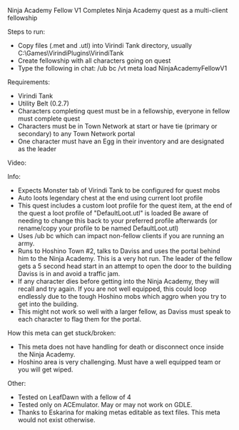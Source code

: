 Ninja Academy Fellow V1
Completes Ninja Academy quest as a multi-client fellowship

Steps to run:
- Copy files (.met and .utl) into Virindi Tank directory, usually C:\Games\VirindiPlugins\VirindiTank
- Create fellowship with all characters going on quest
- Type the following in chat: /ub bc /vt meta load NinjaAcademyFellowV1

Requirements:
- Virindi Tank
- Utility Belt (0.2.7)
- Characters completing quest must be in a fellowship, everyone in fellow must complete quest
- Characters must be in Town Network at start or have tie (primary or secondary) to any Town Network portal
- One character must have an Egg in their inventory and are designated as the leader

Video: 

Info:
- Expects Monster tab of Virindi Tank to be configured for quest mobs
- Auto loots legendary chest at the end using current loot profile
- This quest includes a custom loot profile for the quest item, at the end of the quest a loot profile of "DefaultLoot.utl" is loaded
Be aware of needing to change this back to your preferred profile afterwards (or rename/copy your profile to be named DefaultLoot.utl)
- Uses /ub bc which can impact non-fellow clients if you are running an army.
- Runs to Hoshino Town #2, talks to Daviss and uses the portal behind him to the Ninja Academy.  This is a very hot run.  The leader of the fellow gets a 5 second head start in an attempt to open the door to the building Daviss is in and avoid a traffic jam.
- If any character dies before getting into the Ninja Academy, they will recall and try again.  If you are not well equipped, this could loop endlessly due to the tough Hoshino mobs which aggro when you try to get into the building.
- This might not work so well with a larger fellow, as Daviss must speak to each character to flag them for the portal.

How this meta can get stuck/broken:
- This meta does not have handling for death or disconnect once inside the Ninja Academy.
- Hoshino area is very challenging.  Must have a well equipped team or you will get wiped.

Other:
- Tested on LeafDawn with a fellow of 4
- Tested only on ACEmulator.  May or may not work on GDLE.
- Thanks to Eskarina for making metas editable as text files.   This meta would not exist otherwise.